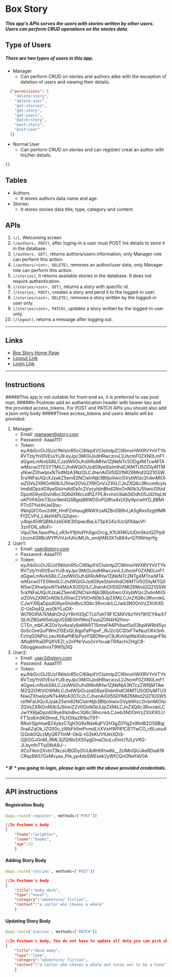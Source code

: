 # Box Story
##### This app's APIs serves the users with stories written by other users. Users can perform CRUD operations on the stories data.
## Type of Users
##### There are two types of users in this app.
* Manager
    * Can perform CRUD on stories and authors alike with the exception of deletion of users and viewing their details.
```json
  {"permissions": [
    "delete:story",
    "delete:user",
    "get:stories",
    "get:story",
    "get:users",
    "patch:story",
    "post:story",
    "post:user"
  ]}
```
* Normal User
    * Can perform CRUD on stories and can register/ creat an author with his/her details.
```json
{}
```
## Tables
* Authors
    * It stores authors data name and age.
* Stories:
    * It stores stories data title, type, category and content.

## APIs
1. `(/)`, Welcoming screen
1. `(/authors, POST)`, after loging-in a user must POST his details to store it in the database.
1. `(/authors, GET)`, returns authors/users information, only Manager role can perform this action.
1. `(/authors/<int>, DELETE)`, removes an author/user data, only Manager role can perform this action.
1. `(/stories)`, it returns available stories in the database. It does not require authentication.
1. `(/stories/<int>, GET)`, returns a story with specific id.
1. `(/stories, POST)`, creates a story and pend it to the logged-in user.
1. `(/stories/<int>, DELETE)`, removes a story written by the logged-in user only.
1. `(/stories/<int>, PATCH)`, updates a story written by the logged-in user only.
1. `(/logout)`, returns a message after logging out.
___
## Links
* [Box Story Home Page](https://box-story.herokuapp.com
"It turns you back to the home page")
* [Logout Link](https://box-story.herokuapp.com/logout
"You need to logout to be able to login again")
* [Login Link](https://baratest.auth0.com/authorize?audience=story&response_type=token&client_id=9H9u2Vz2wvCmFInkkSEiIPqrsjFyzo64&redirect_uri=https://box-story.herokuapp.com/)
___
## Instructions
#####This app is not suitable for front-end so, it is preferred to use post man.
#####In Postman add an authentication header with bearer key and the provided access_tokens. For POST and PATCH APIs you should also add a json-only body
#####Three access_tokens and users details will be provided:
1. Manager:
    * Email: manager@story.com
    * Password: Aaaa1111
    * Token: eyJhbGciOiJSUzI1NiIsInR5cCI6IkpXVCIsImtpZCI6ImxHWXRVYnVTYkRVTzlyYnI0VEsxYiJ9.eyJpc3MiOiJodHRwczovL2JhcmF0ZXN0LmF1dGgwLmNvbS8iLCJzdWIiOiJhdXRoMHw1ZjNkNTc5ODg4MTcwMTAwMzcwOTE5YTMiLCJhdWQiOiJzdG9yeSIsImlhdCI6MTU5ODIyMTMyNiwiZXhwIjoxNTk4MzA3NzI2LCJhenAiOiI5SDl1MlZ6Mnd2Q21GSW5ra1NFaUlQcXJzakZ5em82NCIsInNjb3BlIjoiIiwicGVybWlzc2lvbnMiOlsiZGVsZXRlOnN0b3J5IiwiZGVsZXRlOnVzZXIiLCJnZXQ6c3RvcmllcyIsImdldDpzdG9yeSIsImdldDp1c2VycyIsInBhdGNoOnN0b3J5IiwicG9zdDpzdG9yeSIsInBvc3Q6dXNlciJdfQ.FPL8vvhoU8abSIDdhO5Jd2tlqLNoKPVFA0m73Uxr9et4QSBgejB6WDSvPQ9hx4xUOly9pcwhYD_8BMtPTc07YsHHJeI3lsc-tNiiqQfC0uv2d9f_HmPZnhaugBNWXzaNZBnDB9vLjA5gRxs5zgt9MRFfZCVFd_L4kHt4PLQ2qlvc-y4Iqs45WQBMJizkEi6K3lOpwcBaLk73pX24icIUcQfXdacVf-3znFD6_s8oFr-VquCfeLfaxotPeJ_xR3vY9jihdYhXgoOrcg_K1UXNKUUDm5kxtQZPp9Ltczn4GRBcWYffVhUofJhUMLth_xmtjfAN3X7s884vrQ70NHqnYg
1. User1:
    * Email: user@story.com
    * Password: Aaaa1111 
    * Token: eyJhbGciOiJSUzI1NiIsInR5cCI6IkpXVCIsImtpZCI6ImxHWXRVYnVTYkRVTzlyYnI0VEsxYiJ9.eyJpc3MiOiJodHRwczovL2JhcmF0ZXN0LmF1dGgwLmNvbS8iLCJzdWIiOiJhdXRoMHw1ZjNkNTc2NTg4MTcwMTAwMzcwOTE5NmIiLCJhdWQiOiJzdG9yeSIsImlhdCI6MTU5ODIyMTQ0NSwiZXhwIjoxNTk4MzA3ODQ1LCJhenAiOiI5SDl1MlZ6Mnd2Q21GSW5ra1NFaUlQcXJzakZ5em82NCIsInNjb3BlIjoiIiwicGVybWlzc2lvbnMiOlsiZGVsZXRlOnN0b3J5IiwiZ2V0OnN0b3JpZXMiLCJnZXQ6c3RvcnkiLCJwYXRjaDpzdG9yeSIsInBvc3Q6c3RvcnkiLCJwb3N0OnVzZXIiXX0.G-UsDq4Q_wz0kYLoOX-Wi7ROlfIA7EMdhOh2yYRrH3SjCTLbTohT8F1CMXV6z11H79I1CY6wX7QLIlrZBGeW5eUgUGS8E0ihfWmjTxuoZON4HQYmv-CTEn_mbFJKZOx1yvAxaIy8aWA9T15mteFA6PVbwt5o03bpAWRt45yc0oScOreQuPWm21SExQL8qpPaPhpxF_I9J2cQCQ1xFTwNuzOKk3nhFzVqG0NPcLzavXb6aPtB1pPysYSBDNmyC9JKoVspWaXIdicswgnF9siMIq991haDPQXVEZi_v2nPNrVuo2xV1ouakTRXachrZHgC8-G6oggleodvvxT9W5j3lQ
1. User2:
    * Email: user2@story.com
    * Password: Aaaa1111  
    * Token: eyJhbGciOiJSUzI1NiIsInR5cCI6IkpXVCIsImtpZCI6ImxHWXRVYnVTYkRVTzlyYnI0VEsxYiJ9.eyJpc3MiOiJodHRwczovL2JhcmF0ZXN0LmF1dGgwLmNvbS8iLCJzdWIiOiJhdXRoMHw1ZjNkNjA3NTczZWRjMTAwM2Q2OWViOWMiLCJhdWQiOiJzdG9yeSIsImlhdCI6MTU5ODIyMTU3NiwiZXhwIjoxNTk4MzA3OTc2LCJhenAiOiI5SDl1MlZ6Mnd2Q21GSW5ra1NFaUlQcXJzakZ5em82NCIsInNjb3BlIjoiIiwicGVybWlzc2lvbnMiOlsiZGVsZXRlOnN0b3J5IiwiZ2V0OnN0b3JpZXMiLCJnZXQ6c3RvcnkiLCJwYXRjaDpzdG9yeSIsInBvc3Q6c3RvcnkiLCJwb3N0OnVzZXIiXX0.UFT1zoEm5K0hmd_TILH3Xa2R1bcT9T-RRolrSjphtseB24ybzC7gH3G9xRdx6qFV2H3gZ011g2xWotB2O58Bqj0raAZqOk_IZGlf0v_zWbFh5mPvmdLhXVxHWP81CiE1TwCO_c6Luou4I2Qob0QczMyQR77mM-OkQ-rG2kKUVtUktXDtS-GjEGGJGnM_RML0jZQtRs5XS5ygDivaCbuLuDmU1ULyVKG-JLbynfnTTvj06tA9J--XCoTIkm2Xvtn73kcsUBGDyOUUb8hKKtwKk__2UMnIQUJkeRDsdi19CRqzBA57GxMvyas_PIe_yp4dsSWEsek2yWfCQnONeYaV0A
##### \* *IF* \* you going to login, please login with the above provided credentials.
___
## API instructions  
#### Registration Body 
```python
@app.route('register', methods=['POST'])
```
```json
//In Postman's body
{
    "fname":"wrighter",
    "lname":"books",
    "age":33
    }
```
#### Adding Story Body 
```python
@app.route('stories', methods=['POST'])
```
```json
//In Postman's body
{
    "title":"moby deck",
    "type":"novel",
    "category":"adventure/ fiction",
    "content":"a sailor who chases a whale"
    }
```
#### Updating Story Body 
```python
@app.route('stories', methods=['PATCH'])
```
```json
//In Postman's body, You do not have to update all data you can pick which data you want to update
{
    "title":"deck moby",
    "type":"joke",
    "category":"adventure/ fiction",
    "content":"a sailor who chases a whale and turns out to be a tuna"
    }
```